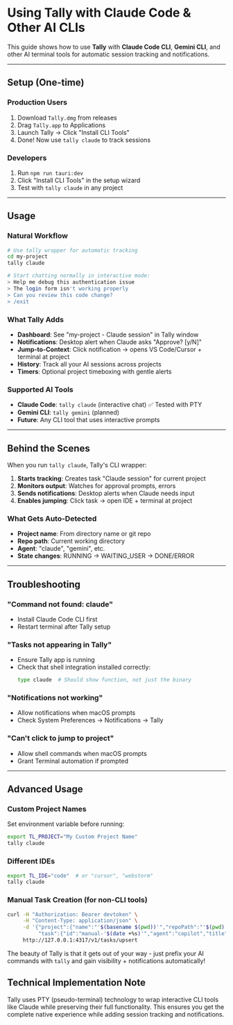 # Using Tally with Claude Code & Other AI CLIs

This guide shows how to use **Tally** with **Claude Code CLI**, **Gemini CLI**, and other AI terminal tools for automatic session tracking and notifications.

---

## Setup (One-time)

### Production Users
1. Download `Tally.dmg` from releases
2. Drag `Tally.app` to Applications
3. Launch Tally → Click "Install CLI Tools"
4. Done! Now use `tally claude` to track sessions

### Developers
1. Run `npm run tauri:dev` 
2. Click "Install CLI Tools" in the setup wizard
3. Test with `tally claude` in any project

---

## Usage

### Natural Workflow
```bash
# Use tally wrapper for automatic tracking
cd my-project
tally claude

# Start chatting normally in interactive mode:
> Help me debug this authentication issue
> The login form isn't working properly  
> Can you review this code change?
> /exit
```

### What Tally Adds
- **Dashboard**: See "my-project - Claude session" in Tally window
- **Notifications**: Desktop alert when Claude asks "Approve? [y/N]"
- **Jump-to-Context**: Click notification → opens VS Code/Cursor + terminal at project
- **History**: Track all your AI sessions across projects
- **Timers**: Optional project timeboxing with gentle alerts

### Supported AI Tools
- **Claude Code**: `tally claude` (interactive chat) ✅ Tested with PTY
- **Gemini CLI**: `tally gemini` (planned)
- **Future**: Any CLI tool that uses interactive prompts

---

## Behind the Scenes

When you run `tally claude`, Tally's CLI wrapper:
1. **Starts tracking**: Creates task "Claude session" for current project
2. **Monitors output**: Watches for approval prompts, errors
3. **Sends notifications**: Desktop alerts when Claude needs input
4. **Enables jumping**: Click task → open IDE + terminal at project

### What Gets Auto-Detected
- **Project name**: From directory name or git repo
- **Repo path**: Current working directory  
- **Agent**: "claude", "gemini", etc.
- **State changes**: RUNNING → WAITING_USER → DONE/ERROR

---

## Troubleshooting

### "Command not found: claude"
- Install Claude Code CLI first
- Restart terminal after Tally setup

### "Tasks not appearing in Tally"
- Ensure Tally app is running
- Check that shell integration installed correctly:
  ```bash
  type claude  # Should show function, not just the binary
  ```

### "Notifications not working"
- Allow notifications when macOS prompts
- Check System Preferences → Notifications → Tally

### "Can't click to jump to project"  
- Allow shell commands when macOS prompts
- Grant Terminal automation if prompted

---

## Advanced Usage

### Custom Project Names
Set environment variable before running:
```bash
export TL_PROJECT="My Custom Project Name"
tally claude
```

### Different IDEs
```bash
export TL_IDE="code"  # or "cursor", "webstorm"
tally claude
```

### Manual Task Creation (for non-CLI tools)
```bash
curl -H "Authorization: Bearer devtoken" \
     -H "Content-Type: application/json" \
     -d '{"project":{"name":"'$(basename $(pwd))'","repoPath":"'$(pwd)'"},
          "task":{"id":"manual-'$(date +%s)'","agent":"copilot","title":"VS Code chat","state":"RUNNING"}}' \
     http://127.0.0.1:4317/v1/tasks/upsert
```

The beauty of Tally is that it gets out of your way - just prefix your AI commands with `tally` and gain visibility + notifications automatically!

## Technical Implementation Note

Tally uses PTY (pseudo-terminal) technology to wrap interactive CLI tools like Claude while preserving their full functionality. This ensures you get the complete native experience while adding session tracking and notifications.